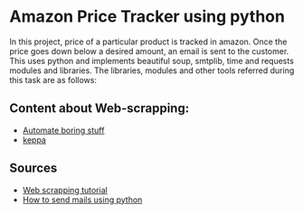 
# Amazon Price Tracker using python

In this project, price of a particular product is tracked in amazon. Once the price goes down below a desired amount, an email is sent to the customer. This uses python and implements beautiful soup, smtplib, time and requests modules and libraries. The libraries, modules and other tools referred during this task are as follows: 

## Content about Web-scrapping:
- [Automate boring stuff](https:/automatetheboringstuff.com/2e/chapter12/)
- [keppa](https://keepa.com/#!)

## Sources
- [Web scrapping tutorial](https://www.youtube.com/live/fSE5SsLPHNs?feature=share)
- [How to send mails using python](https://youtu.be/g_j6ILT-X0k)



